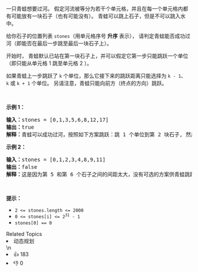 <p>一只青蛙想要过河。 假定河流被等分为若干个单元格，并且在每一个单元格内都有可能放有一块石子（也有可能没有）。 青蛙可以跳上石子，但是不可以跳入水中。</p>

<p>给你石子的位置列表 <code>stones</code>（用单元格序号 <strong>升序</strong> 表示）， 请判定青蛙能否成功过河（即能否在最后一步跳至最后一块石子上）。</p>

<p>开始时， 青蛙默认已站在第一块石子上，并可以假定它第一步只能跳跃一个单位（即只能从单元格 1 跳至单元格 2 ）。</p>

<p>如果青蛙上一步跳跃了 <code>k</code><em> </em>个单位，那么它接下来的跳跃距离只能选择为 <code>k - 1</code>、<code>k</code><em> </em>或 <code>k + 1</code> 个单位。 另请注意，青蛙只能向前方（终点的方向）跳跃。</p>

<p> </p>

<p><strong>示例 1：</strong></p>

<pre>
<strong>输入：</strong>stones = [0,1,3,5,6,8,12,17]
<strong>输出：</strong>true
<strong>解释：</strong>青蛙可以成功过河，按照如下方案跳跃：跳 1 个单位到第 2 块石子, 然后跳 2 个单位到第 3 块石子, 接着 跳 2 个单位到第 4 块石子, 然后跳 3 个单位到第 6 块石子, 跳 4 个单位到第 7 块石子, 最后，跳 5 个单位到第 8 个石子（即最后一块石子）。</pre>

<p><strong>示例 2：</strong></p>

<pre>
<strong>输入：</strong>stones = [0,1,2,3,4,8,9,11]
<strong>输出：</strong>false
<strong>解释：</strong>这是因为第 5 和第 6 个石子之间的间距太大，没有可选的方案供青蛙跳跃过去。</pre>

<p> </p>

<p><strong>提示：</strong></p>

<ul>
	<li><code>2 <= stones.length <= 2000</code></li>
	<li><code>0 <= stones[i] <= 2<sup>31</sup> - 1</code></li>
	<li><code>stones[0] == 0</code></li>
</ul>
<div><div>Related Topics</div><div><li>动态规划</li></div></div>\n<div><li>👍 183</li><li>👎 0</li></div>